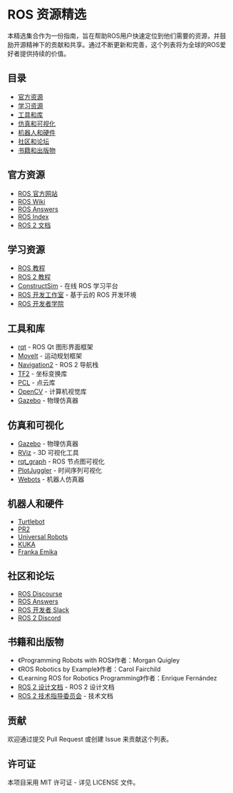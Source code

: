 # ROS 资源精选

本精选集合作为一份指南，旨在帮助ROS用户快速定位到他们需要的资源，并鼓励开源精神下的贡献和共享。通过不断更新和完善，这个列表将为全球的ROS爱好者提供持续的价值。

## 目录
- [官方资源](#官方资源)
- [学习资源](#学习资源)
- [工具和库](#工具和库)
- [仿真和可视化](#仿真和可视化)
- [机器人和硬件](#机器人和硬件)
- [社区和论坛](#社区和论坛)
- [书籍和出版物](#书籍和出版物)

## 官方资源
- [ROS 官方网站](https://www.ros.org/)
- [ROS Wiki](http://wiki.ros.org/)
- [ROS Answers](https://answers.ros.org/)
- [ROS Index](https://index.ros.org/)
- [ROS 2 文档](https://docs.ros.org/en/rolling/index.html)

## 学习资源
- [ROS 教程](http://wiki.ros.org/ROS/Tutorials)
- [ROS 2 教程](https://docs.ros.org/en/rolling/Tutorials.html)
- [ConstructSim](https://www.constructsim.com/) - 在线 ROS 学习平台
- [ROS 开发工作室](https://rds.theconstructsim.com/) - 基于云的 ROS 开发环境
- [ROS 开发者学院](https://www.theconstructsim.com/ros-academy-for-developers/)

## 工具和库
- [rqt](http://wiki.ros.org/rqt) - ROS Qt 图形界面框架
- [MoveIt](https://moveit.ros.org/) - 运动规划框架
- [Navigation2](https://navigation.ros.org/) - ROS 2 导航栈
- [TF2](http://wiki.ros.org/tf2) - 坐标变换库
- [PCL](http://wiki.ros.org/pcl_ros) - 点云库
- [OpenCV](http://wiki.ros.org/vision_opencv) - 计算机视觉库
- [Gazebo](http://gazebosim.org/) - 物理仿真器

## 仿真和可视化
- [Gazebo](http://gazebosim.org/) - 物理仿真器
- [RViz](http://wiki.ros.org/rviz) - 3D 可视化工具
- [rqt_graph](http://wiki.ros.org/rqt_graph) - ROS 节点图可视化
- [PlotJuggler](https://www.plotjuggler.io/) - 时间序列可视化
- [Webots](https://cyberbotics.com/) - 机器人仿真器

## 机器人和硬件
- [Turtlebot](https://www.turtlebot.com/)
- [PR2](http://wiki.ros.org/Robots/PR2)
- [Universal Robots](https://www.universal-robots.com/)
- [KUKA](https://www.kuka.com/)
- [Franka Emika](https://www.franka.de/)

## 社区和论坛
- [ROS Discourse](https://discourse.ros.org/)
- [ROS Answers](https://answers.ros.org/)
- [ROS 开发者 Slack](https://rosdevelopers.slack.com/)
- [ROS 2 Discord](https://discord.gg/ros)

## 书籍和出版物
- 《Programming Robots with ROS》作者：Morgan Quigley
- 《ROS Robotics by Example》作者：Carol Fairchild
- 《Learning ROS for Robotics Programming》作者：Enrique Fernández
- [ROS 2 设计文档](https://design.ros2.org/) - ROS 2 设计文档
- [ROS 2 技术指导委员会](https://ros.org/tsc/) - 技术文档

## 贡献
欢迎通过提交 Pull Request 或创建 Issue 来贡献这个列表。

## 许可证
本项目采用 MIT 许可证 - 详见 LICENSE 文件。
